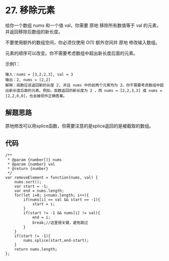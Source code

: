 # 27. 移除元素

给你一个数组 nums 和一个值 val，你需要 原地 移除所有数值等于 val 的元素，并返回移除后数组的新长度。

不要使用额外的数组空间，你必须仅使用 O(1) 额外空间并 原地 修改输入数组。

元素的顺序可以改变。你不需要考虑数组中超出新长度后面的元素。
	
示例1：
```
输入：nums = [3,2,2,3], val = 3
输出：2, nums = [2,2]
解释：函数应该返回新的长度 2, 并且 nums 中的前两个元素均为 2。你不需要考虑数组中超出新长度后面的元素。例如，函数返回的新长度为 2 ，而 nums = [2,2,3,3] 或 nums = [2,2,0,0]，也会被视作正确答案。
``` 

## 解题思路
原地修改可以用splice函数，但需要注意的是splice返回的是被截取的数组。

## 代码
```
/**
 * @param {number[]} nums
 * @param {number} val
 * @return {number}
 */
var removeElement = function(nums, val) {
    nums.sort();
    var start = -1;
    var end = nums.length;
    for(let i=0; i<nums.length; i++){
        if(nums[i] == val && start == -1){
            start = i;
        }
        if(start != -1 && nums[i] != val){
            end = i;
            break;//这里很关键，避免跳过
        }
    }
    if(start != -1){
        nums.splice(start,end-start);
    }
    return nums.length;
};
```